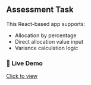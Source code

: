 ## Assessment Task

This React-based app supports:
- Allocation by percentage
- Direct allocation value input
- Variance calculation logic

### 🔗 Live Demo
[Click to view](https://chirangi11.github.io/assessment_task)
